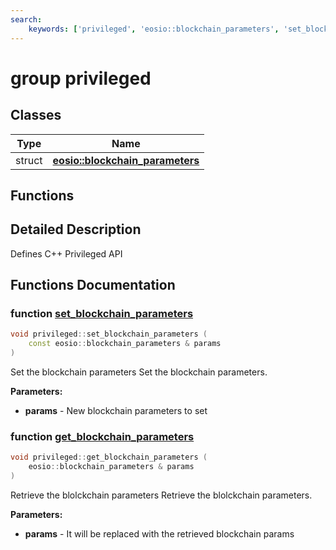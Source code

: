```yaml
---
search:
    keywords: ['privileged', 'eosio::blockchain_parameters', 'set_blockchain_parameters', 'get_blockchain_parameters']
---
```


# group privileged

## Classes

|Type|Name|
|-----|-----|
|struct|[**eosio::blockchain\_parameters**](structeosio_1_1blockchain__parameters.md)|


## Functions

## Detailed Description

Defines C++ Privileged API 
## Functions Documentation

### function <a id="ga4b6f34ade1f06f6583b4a17738bebe0c" href="#ga4b6f34ade1f06f6583b4a17738bebe0c">set\_blockchain\_parameters</a>

```cpp
void privileged::set_blockchain_parameters (
    const eosio::blockchain_parameters & params
)
```

Set the blockchain parameters Set the blockchain parameters. 



**Parameters:**


* **params** - New blockchain parameters to set 



### function <a id="ga673da670d201ba73461eedd8bd1aec8f" href="#ga673da670d201ba73461eedd8bd1aec8f">get\_blockchain\_parameters</a>

```cpp
void privileged::get_blockchain_parameters (
    eosio::blockchain_parameters & params
)
```

Retrieve the blolckchain parameters Retrieve the blolckchain parameters. 



**Parameters:**


* **params** - It will be replaced with the retrieved blockchain params 




